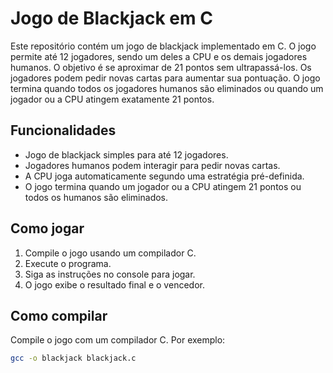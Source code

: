 # Jogo de Blackjack em C

Este repositório contém um jogo de blackjack implementado em C. O jogo permite até 12 jogadores, sendo um deles a CPU e os demais jogadores humanos. O objetivo é se aproximar de 21 pontos sem ultrapassá-los. Os jogadores podem pedir novas cartas para aumentar sua pontuação. O jogo termina quando todos os jogadores humanos são eliminados ou quando um jogador ou a CPU atingem exatamente 21 pontos.

## Funcionalidades

- Jogo de blackjack simples para até 12 jogadores.
- Jogadores humanos podem interagir para pedir novas cartas.
- A CPU joga automaticamente segundo uma estratégia pré-definida.
- O jogo termina quando um jogador ou a CPU atingem 21 pontos ou todos os humanos são eliminados.

## Como jogar

1. Compile o jogo usando um compilador C.
2. Execute o programa.
3. Siga as instruções no console para jogar.
4. O jogo exibe o resultado final e o vencedor.

## Como compilar

Compile o jogo com um compilador C. Por exemplo:

```bash
gcc -o blackjack blackjack.c
